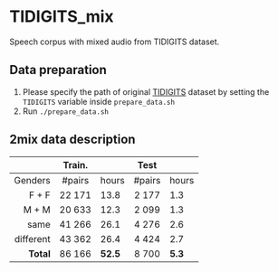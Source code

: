 # TIDIGITS_mix
Speech corpus with mixed audio from TIDIGITS dataset.

## Data preparation
1. Please specify the path of original [TIDIGITS](https://catalog.ldc.upenn.edu/LDC93S10) dataset by setting the `TIDIGITS` variable inside `prepare_data.sh`
2. Run `./prepare_data.sh`

## 2mix data description


|                | Train. |             |   Test   |           |
|---------------:|:------:|-------------|:--------:|-----------|
|        Genders | #pairs| hours        | #pairs  | hours      |
|        F + F | 22 171 | 13.8          | 2 177 | 1.3          |
|        M + M | 20 633 | 12.3          | 2 099 | 1.3          |
|           same | 41 266 | 26.1        | 4 276 | 2.6          |
|      different | 43 362 | 26.4        | 4 424 | 2.7          |
|      **Total** | 86 166 | **52.5**    | 8 700 | **5.3**      |
